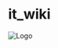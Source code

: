 # it_wiki
![Logo](https://vk.com/im?sel=c104&w=historyc104_photo&z=photo185541817_457264610%2Fmail1484209)
